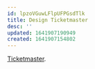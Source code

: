 ```yaml
---
id: lpzoVGuwLFlpUFPGsdTlk
title: Design Ticketmaster
desc: ''
updated: 1641907190949
created: 1641907154802
---
```

[Ticketmaster](https://docs.google.com/drawings/d/11bQH2kiRma-5naEyYxk8CbVnE0Pmdz1O3a5CQKRxhHg/edit).

